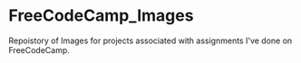 # FreeCodeCamp_Images
Repoistory of Images for projects associated with assignments I've done on FreeCodeCamp.
